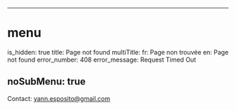 ----- 
# menu
is_hidden: true
title: Page not found
multiTitle: 
    fr: Page non trouvée
    en: Page not found
error_number: 408
error_message: Request Timed Out

noSubMenu: true
-----
Contact: <yann.esposito@gmail.com>
